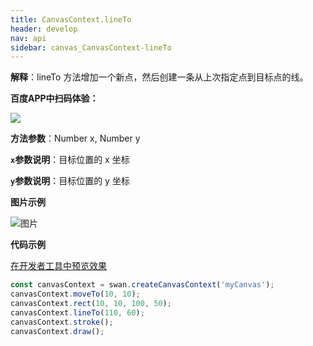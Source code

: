 ```yaml
---
title: CanvasContext.lineTo
header: develop
nav: api
sidebar: canvas_CanvasContext-lineTo
---
```


 

**解释**：lineTo 方法增加一个新点，然后创建一条从上次指定点到目标点的线。

**百度APP中扫码体验：**

<img src="https://b.bdstatic.com/miniapp/assets/images/doc_demo/pages_createCanvasContext.png"  class="demo-qrcode-image" />

**方法参数**：Number x, Number y

**`x`参数说明**：目标位置的 x 坐标

**`y`参数说明**：目标位置的 y 坐标

**图片示例**

![图片](../../../../img/api/canvas/lineTo.png)

**代码示例**

<a href="swanide://fragment/7be2fad3d201ee3f09e4b2e81a875b031573723506586" title="在开发者工具中预览效果" target="_self">在开发者工具中预览效果</a>

```js
const canvasContext = swan.createCanvasContext('myCanvas');
canvasContext.moveTo(10, 10);
canvasContext.rect(10, 10, 100, 50);
canvasContext.lineTo(110, 60);
canvasContext.stroke();
canvasContext.draw();
```


